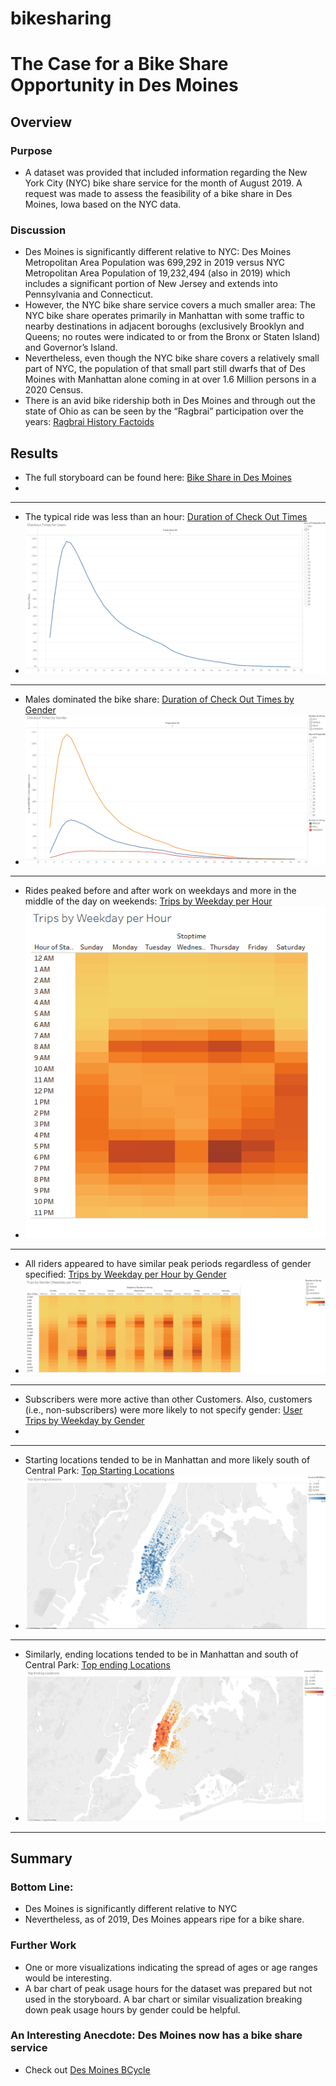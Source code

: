 # bikesharing
# The Case for a Bike Share Opportunity in Des Moines
## Overview
### Purpose
-	A dataset was provided that included information regarding the New York City (NYC) bike share service for the month of August 2019.  A request was made to assess the feasibility of a bike share in Des Moines, Iowa based on the NYC data.
### Discussion
-	Des Moines is significantly different relative to NYC: Des Moines Metropolitan Area Population was 699,292 in 2019 versus NYC Metropolitan Area Population of 19,232,494 (also in 2019) which includes a significant portion of New Jersey and extends into Pennsylvania and Connecticut.
-	However, the NYC bike share service covers a much smaller area: The NYC bike share operates primarily in Manhattan with some traffic to nearby destinations in adjacent boroughs (exclusively Brooklyn and Queens; no routes were indicated to or from the Bronx or Staten Island) and Governor’s Island. 
-	Nevertheless, even though the NYC bike share covers a relatively small part of NYC, the population of that small part still dwarfs that of Des Moines with Manhattan alone coming in at over 1.6 Million persons in a 2020 Census. 
-	There is an avid bike ridership both in Des Moines and through out the state of Ohio as can be seen by the “Ragbrai” participation over the years:    [Ragbrai History Factoids](https://ragbrai.com/about/ragbrai-history-factoids/)
## Results  
-	The full storyboard can be found here: [Bike Share in Des Moines](https://public.tableau.com/app/profile/robert8814/viz/NYCDesMoinesBikeShareStory/BikeShareinDesMoines)
-	
---
-	The typical ride was less than an hour: [Duration of Check Out Times](https://public.tableau.com/app/profile/robert8814/viz/NYCDesMoinesBikeShareStory/CheckoutTimesforUsers) 
-	![NYC Checkout Times by User](images/NYC_Checkout_TImes_for_Users.png)
---
-	Males dominated the bike share: [Duration of Check Out Times by Gender](https://public.tableau.com/app/profile/robert8814/viz/NYCDesMoinesBikeShareStory/CheckoutTimesbyGender)
-	![NYC Checkout Times by Gender](images/NYC_Checkout_Times_by_Gender.png)
---
-	Rides peaked before and after work on weekdays and more in the middle of the day on weekends: [Trips by Weekday per Hour](https://public.tableau.com/app/profile/robert8814/viz/NYCDesMoinesBikeShareStory/TripsbyWeekdayperHour)
-	![Trips by Weekdays per Hour](images/Trips_by_Weekdays_per_Hour.png)
---
-	All riders appeared to have similar peak periods regardless of gender specified: [Trips by Weekday per Hour by Gender](https://public.tableau.com/app/profile/robert8814/viz/NYCDesMoinesBikeShareStory/TripsbyGenderWeekdayperHour)
-	![Trips by Weekdays per Hour by Gender](images/Trips_by_Gender_Weekdays_per_Hour.png)
---
-	Subscribers were more active than other Customers. Also, customers (i.e., non-subscribers) were more likely to not specify gender:  [User Trips by Weekday by Gender](https://public.tableau.com/app/profile/robert8814/viz/NYCDesMoinesBikeShareStory/UserTripsbyGenderbyWeekday)
-	
---
-	Starting locations tended to be in Manhattan and more likely south of Central Park: [Top Starting Locations](https://public.tableau.com/app/profile/robert8814/viz/NYCDesMoinesBikeShareStory/TopStartingLocations)
-	![Top Starting Locations](images/Top_Starting_Locations.png)
---
-	Similarly, ending locations tended to be in Manhattan and south of Central Park: [Top ending Locations](https://public.tableau.com/app/profile/robert8814/viz/NYCDesMoinesBikeShareStory/TopEndingLocations)
-	![Top Ending Locations](images/Top_Ending_Locations.png)
---
## Summary
### Bottom Line: 
-	Des Moines is significantly different relative to NYC 
-	Nevertheless, as of 2019, Des Moines appears ripe for a bike share. 
### Further Work
-	One or more visualizations indicating the spread of ages or age ranges would be interesting. 
-	A bar chart of peak usage hours for the dataset was prepared but not used in the storyboard. A bar chart or similar visualization breaking down peak usage hours by gender could be helpful. 
### An Interesting Anecdote: Des Moines now has a bike share service
-	Check out [Des Moines BCycle](https://desmoines.bcycle.com/)

